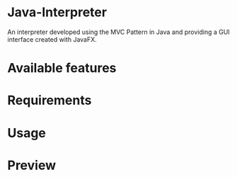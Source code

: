 # Java-Interpreter
An interpreter developed using the MVC Pattern in Java and providing a GUI interface created with JavaFX.

# Available features

# Requirements

# Usage

# Preview
